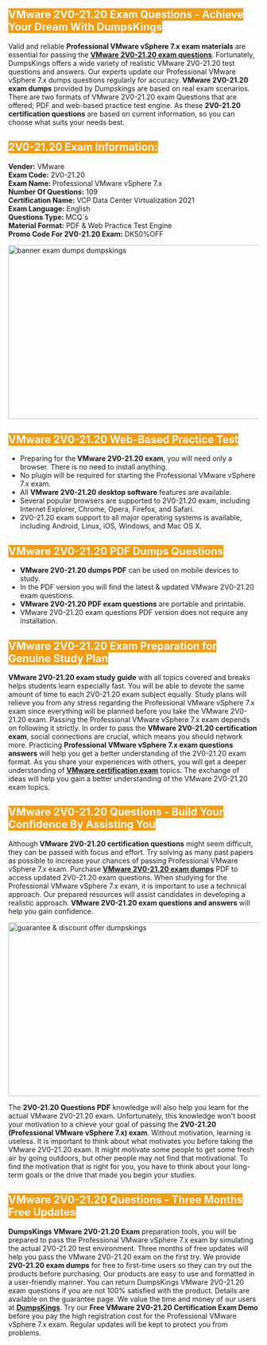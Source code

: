 <h2><span style="color:#ffffff"><strong><span style="background-color:#f39c12">VMware 2V0-21.20 Exam Questions - Achieve Your Dream With DumpsKings</span></strong></span></h2> <p>Valid and reliable <strong>Professional VMware vSphere 7.x exam materials</strong> are essential for passing the <u><strong><a href="https://www.dumpskings.com/vmware/2v0-21.20/dumps-questions">VMware 2V0-21.20 exam questions</a></strong></u>. Fortunately, DumpsKings offers a wide variety of realistic VMware 2V0-21.20 test questions and answers. Our experts update our Professional VMware vSphere 7.x dumps questions regularly for accuracy.<strong> VMware 2V0-21.20 exam dumps</strong> provided by Dumpskings are based on real exam scenarios. There are two formats of VMware 2V0-21.20 exam Questions that are offered; PDF and web-based practice test engine. As these <strong>2V0-21.20 certification questions</strong> are based on current information, so you can choose what suits your needs best.</p> <h2><span style="color:#ffffff"><strong><span style="background-color:#f39c12">2V0-21.20 Exam Information:</span></strong></span></h2> <p><strong>Vender:</strong> VMware<br /> <strong>Exam Code:</strong> 2V0-21.20<br /> <strong>Exam Name: </strong>Professional VMware vSphere 7.x<br /> <strong>Number Of Questions:</strong> 109<br /> <strong>Certification Name:</strong> VCP Data Center Virtualization 2021<br /> <strong>Exam Language:</strong> English<br /> <strong>Questions Type: </strong>MCQ`s<br /> <strong>Material Format:</strong> PDF & Web Practice Test Engine<br /> <strong>Promo Code For 2V0-21.20 Exam:</strong> DK50%OFF</p> <p><a href="https://www.dumpskings.com/vmware/2v0-21.20/dumps-questions" rel="no-follow"><img height="350px" width="750px"  alt="banner exam dumps dumpskings" src="https://www.certcollections.com/uploads/content/featuresdumpskings.jpg" /></a></p> <h2><span style="color:#ffffff"><strong><span style="background-color:#f39c12">VMware 2V0-21.20 Web-Based Practice Test</span></strong></span></h2> <ul> <li>Preparing for the<strong> VMware 2V0-21.20 exam</strong>, you will need only a browser. There is no need to install anything.</li> <li>No plugin will be required for starting the Professional VMware vSphere 7.x exam.</li> <li>All <strong>VMware 2V0-21.20 desktop software</strong> features are available.</li> <li>Several popular browsers are supported to 2V0-21.20 exam, including Internet Explorer, Chrome, Opera, Firefox, and Safari.</li> <li>2V0-21.20 exam support to all major operating systems is available, including Android, Linux, iOS, Windows, and Mac OS X.</li> </ul> <h2><span style="color:#ffffff"><strong><span style="background-color:#f39c12">VMware 2V0-21.20 PDF Dumps Questions</span></strong></span></h2> <ul> <li><strong>VMware 2V0-21.20 dumps PDF</strong> can be used on mobile devices to study.</li> <li>In the PDF version you will find the latest & updated VMware 2V0-21.20 exam questions.</li> <li><strong>VMware 2V0-21.20 PDF exam questions</strong> are portable and printable.</li> <li>VMware 2V0-21.20 exam questions PDF version does not require any installation.</li> </ul> <h2><span style="color:#ffffff"><strong><span style="background-color:#f39c12">VMware 2V0-21.20 Exam Preparation for Genuine Study Plan</span></strong></span></h2> <p><strong>VMware 2V0-21.20 exam study guide</strong> with all topics covered and breaks helps students learn especially fast. You will be able to devote the same amount of time to each 2V0-21.20 exam subject equally. Study plans will relieve you from any stress regarding the Professional VMware vSphere 7.x exam since everything will be planned before you take the VMware 2V0-21.20 exam. Passing the Professional VMware vSphere 7.x exam depends on following it strictly. In order to pass the <strong>VMware 2V0-21.20 certification exam</strong>, social connections are crucial, which means you should network more. Practicing <strong>Professional VMware vSphere 7.x exam questions answers</strong> will help you get a better understanding of the 2V0-21.20 exam format. As you share your experiences with others, you will get a deeper understanding of <u><strong><a href="https://www.dumpskings.com/vmware/questions">VMware certification exam</a></strong></u> topics. The exchange of ideas will help you gain a better understanding of the VMware 2V0-21.20 exam topics.</p> <h2><span style="color:#ffffff"><strong><span style="background-color:#f39c12">VMware 2V0-21.20 Questions - Build Your Confidence By Assisting You</span></strong></span></h2> <p>Although<strong> VMware 2V0-21.20 certification questions</strong> might seem difficult, they can be passed with focus and effort. Try solving as many past papers as possible to increase your chances of passing Professional VMware vSphere 7.x exam. Purchase <strong><a href="https://www.dumpskings.com/vmware/2v0-21.20/dumps-questions">VMware 2V0-21.20 exam dumps</a></strong> PDF to access updated 2V0-21.20 exam questions. When studying for the Professional VMware vSphere 7.x exam, it is important to use a technical approach. Our prepared resources will assist candidates in developing a realistic approach. <strong>VMware 2V0-21.20 exam questions and answers</strong> will help you gain confidence.</p> <p><a href="https://www.dumpskings.com/vmware/2v0-21.20/dumps-questions" rel="no-follow"><img height="350px" width="750px"  alt="guarantee & discount offer dumpskings" src="https://www.certcollections.com/uploads/content/discountdumpskings.jpg" /></a></p> <p>The <strong>2V0-21.20 Questions PDF</strong> knowledge will also help you learn for the actual VMware 2V0-21.20 exam. Unfortunately, this knowledge won't boost your motivation to a chieve your goal of passing the <strong>2V0-21.20 (Professional VMware vSphere 7.x) exam</strong>. Without motivation, learning is useless. It is important to think about what motivates you before taking the VMware 2V0-21.20 exam. It might motivate some people to get some fresh air by going outdoors, but other people may not find that motivational. To find the motivation that is right for you, you have to think about your long-term goals or the drive that made you begin your studies.</p> <h2><span style="color:#ffffff"><strong><span style="background-color:#f39c12">VMware 2V0-21.20 Questions - Three Months Free Updates</span></strong></span></h2> <p><strong>DumpsKings VMware 2V0-21.20 Exam</strong> preparation tools, you will be prepared to pass the Professional VMware vSphere 7.x exam by simulating the actual 2V0-21.20 test environment. Three months of free updates will help you pass the VMware 2V0-21.20 exam on the first try. We provide <strong>2V0-21.20 exam dumps</strong> for free to first-time users so they can try out the products before purchasing. Our products are easy to use and formatted in a user-friendly manner. You can return DumpsKings VMware 2V0-21.20 exam questions if you are not 100% satisfied with the product. Details are available on the guarantee page. We value the time and money of our users at <u><strong><a href="https://www.dumpskings.com/">DumpsKings</a></strong></u>. Try our <strong>Free VMware 2V0-21.20 Certification Exam Demo</strong> before you pay the high registration cost for the Professional VMware vSphere 7.x exam. Regular updates will be kept to protect you from problems.</p>
